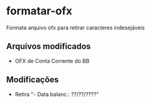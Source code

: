 # formatar-ofx
Formata arquivo ofx para retirar caracteres indesejáveis

## Arquivos modificados
- OFX de Conta Corrente do BB

## Modificações
- Retira  "- Data balanc.: ??/??/????"
